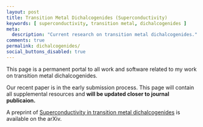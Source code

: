 ```yaml
---
layout: post
title: Transition Metal Dichalcogenides (Superconductivity)
keywords: [ superconductivity, transition metal, dichalcogenides ]
meta:
  description: "Current research on transition metal dichalcogenides."
comments: true
permalink: dichalcogenides/
social_buttons_disabled: true
---
```


This page is a permanent portal to all work and software
related to my work on transition metal dichalcogenides.

Our recent paper is in the early submission process.
This page will contain all supplemental resources
and **will be updated closer to journal publicaion.**

A preprint of [Superconductivity in transition metal dichalcogenides][preprint]
is available on the arXiv.

[preprint]: http://arxiv.org/abs/1512.01261
